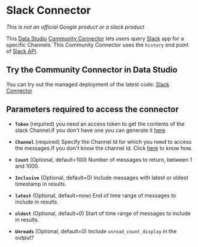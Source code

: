 
# Slack Connector
*This is not an official Google product or a slack product*


This [Data Studio](https://datastudio.google.com)  [Community Connector](https://developers.google.com/datastudio/connector) lets users query [Slack](https://slack.com/) app for a specific Channels. This Community Connector uses the `history` end point of [Slack API](https://api.slack.com/methods/channels.history).

## Try the Community Connector in Data Studio

You can try out the managed deployment of the latest code: [Slack
Connector](https://datastudio.google.com/datasources/create?connectorId=AKfycbxiJmr3004OzoxzfQa7m-K7PDDvgpsgS5m4atgmwVA)

## Parameters required to access the connector

- **`Token`**  (required)
 you need an access token to get the contents of the slack Channel.If you don't have one you can generate it [here](https://api.slack.com/custom-integrations/legacy-tokens)
 
- **`Channel`**  (required)
  Specify the Channel Id for which you need to access the messages.If you don't know the channel Id. Click [here](https://www.wikihow.com/Find-a-Channel-ID-on-Slack-on-PC-or-Mac) to know how.
  
- **`Count`** (Optional, default=100)
  Number of messages to return, between 1 and 1000.
  
- **`Inclusive`**   (Optional, default=0)
  Include messages with latest or oldest timestamp in results.
  
- **`latest`**  (Optional, default=now)
  End of time range of messages to include in results.
  
- **`oldest`**  (Optional, default=0)
  Start of time range of messages to include in results.

 - **`Unreads`**  (Optional, default=0)
  Include `unread_count_display` in the output?

